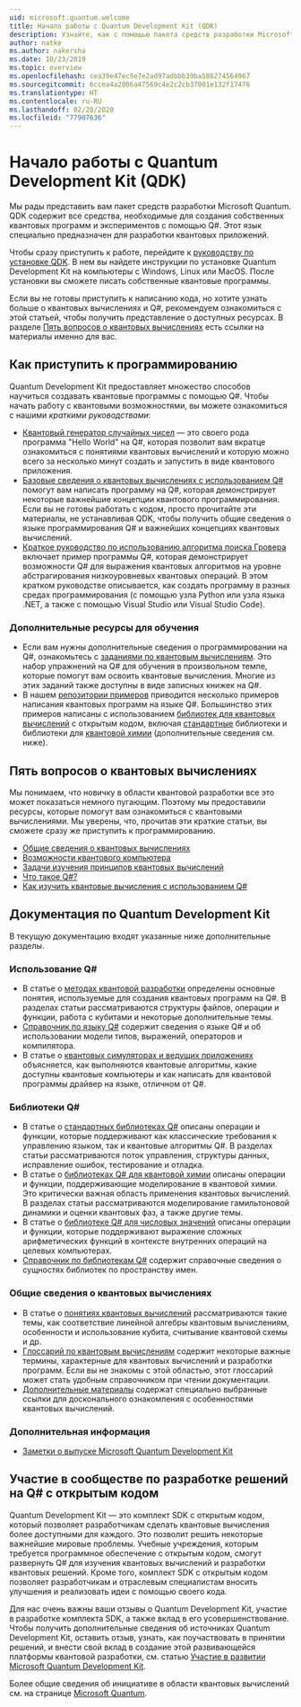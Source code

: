 ```yaml
---
uid: microsoft.quantum.welcome
title: Начало работы с Quantum Development Kit (QDK)
description: Узнайте, как с помощью пакета средств разработки Microsoft Quantum (QDK) начать создавать программные квантовые проекты на языке Q#.
author: natke
ms.author: nakersha
ms.date: 10/23/2019
ms.topic: overview
ms.openlocfilehash: cea39e47ec5e7e2ad97adbbb39ba586274564967
ms.sourcegitcommit: 6ccea4a2006a47569c4e2c2cb37001e132f17476
ms.translationtype: HT
ms.contentlocale: ru-RU
ms.lasthandoff: 02/28/2020
ms.locfileid: "77907636"
---
```

# <a name="get-started-with-the-quantum-development-kit-qdk"></a>Начало работы с Quantum Development Kit (QDK)

Мы рады представить вам пакет средств разработки Microsoft Quantum.  
QDK содержит все средства, необходимые для создания собственных квантовых программ и экспериментов с помощью Q#. Этот язык специально предназначен для разработки квантовых приложений. 

Чтобы сразу приступить к работе, перейдите к [руководству по установке QDK](xref:microsoft.quantum.install).
В нем вы найдете инструкции по установке Quantum Development Kit на компьютеры с Windows, Linux или MacOS. После установки вы сможете писать собственные квантовые программы.

Если вы не готовы приступить к написанию кода, но хотите узнать больше о квантовых вычислениях и Q#, рекомендуем ознакомиться с этой статьей, чтобы получить представление о доступных ресурсах. В разделе [Пять вопросов о квантовых вычислениях](#five-questions-about-quantum-computing) есть ссылки на материалы именно для вас.

## <a name="get-started-programming"></a>Как приступить к программированию

Quantum Development Kit предоставляет множество способов научиться создавать квантовые программы с помощью Q#.
Чтобы начать работу с квантовыми возможностями, вы можете ознакомиться с нашими *краткими руководствами*:

* [Квантовый генератор случайных чисел](xref:microsoft.quantum.quickstarts.qrng) — это своего рода программа "Hello World" на Q#, которая позволит вам вкратце ознакомиться с понятиями квантовых вычислений и которую можно всего за несколько минут создать и запустить в виде квантового приложения.
* [Базовые сведения о квантовых вычислениях с использованием Q#](xref:microsoft.quantum.write-program) помогут вам написать программу на Q#, которая демонстрирует некоторые важнейшие концепции квантового программирования. 
    Если вы не готовы работать с кодом, просто прочитайте эти материалы, не устанавливая QDK, чтобы получить общие сведения о языке программирования Q# и важнейших концепциях квантовых вычислений.
* [Краткое руководство по использованию алгоритма поиска Гровера](xref:microsoft.quantum.quickstarts.search) включает пример программы Q#, которая демонстрирует возможности Q# для выражения квантовых алгоритмов на уровне абстрагирования низкоуровневых квантовых операций. 
    В этом кратком руководстве описывается, как создать программу в разных средах программирования (с помощью узла Python или узла языка .NET, а также с помощью Visual Studio или Visual Studio Code).

### <a name="learning-further"></a>Дополнительные ресурсы для обучения
* Если вам нужны дополнительные сведения о программировании на Q#, ознакомьтесь с [заданиями по квантовым вычислениям](https://github.com/Microsoft/QuantumKatas). Это набор упражнений на Q# для обучения в произвольном темпе, которые помогут вам освоить квантовые вычисления.
    Многие из этих заданий также доступны в виде записных книжек на Q#. 
* В нашем [репозитории примеров](https://github.com/Microsoft/Quantum) приводится несколько примеров написания квантовых программ на языке Q#. Большинство этих примеров написаны с использованием [библиотек для квантовых вычислений](https://github.com/Microsoft/QuantumLibraries) с открытым кодом, включая [стандартные](xref:microsoft.quantum.libraries.standard.intro) библиотеки и библиотеки для [квантовой химии](xref:microsoft.quantum.chemistry.concepts.intro) (дополнительные сведения см. ниже).

## <a name="five-questions-about-quantum-computing"></a>Пять вопросов о квантовых вычислениях

Мы понимаем, что новичку в области квантовой разработки все это может показаться немного пугающим. Поэтому мы предоставили ресурсы, которые помогут вам ознакомиться с квантовыми вычислениями. Мы уверены, что, прочитав эти краткие статьи, вы сможете сразу же приступить к программированию.
* [Общие сведения о квантовых вычислениях](xref:microsoft.quantum.overview.what)
* [Возможности квантового компьютера](xref:microsoft.quantum.overview.computers)
* [Задачи изучения принципов квантовых вычислений](xref:microsoft.quantum.overview.why)
* [Что такое Q#?](xref:microsoft.quantum.overview.qsharp)
* [Как изучить квантовые вычисления с использованием Q#](xref:microsoft.quantum.overview.learn)

## <a name="quantum-development-kit-documentation"></a>Документация по Quantum Development Kit

В текущую документацию входят указанные ниже дополнительные разделы.

### <a name="using-q"></a>Использование Q#
* В статье о [методах квантовой разработки](xref:microsoft.quantum.techniques.intro) определены основные понятия, используемые для создания квантовых программ на Q#. В разделах статьи рассматриваются структуры файлов, операции и функции, работа с кубитами и некоторые дополнительные темы.
* [Справочник по языку Q#](xref:microsoft.quantum.language.intro) содержит сведения о языке Q# и об использовании модели типов, выражений, операторов и компилятора.
* В статье о [квантовых симуляторах и ведущих приложениях](xref:microsoft.quantum.machines) объясняется, как выполняются квантовые алгоритмы, какие доступны квантовые компьютеры и как написать для квантовой программы драйвер на языке, отличном от Q#.

### <a name="q-libraries"></a>Библиотеки Q#
* В статье о [стандартных библиотеках Q#](xref:microsoft.quantum.libraries.standard.intro) описаны операции и функции, которые поддерживают как классические требования к управлению языком, так и квантовые алгоритмы Q#. 
    В разделах статьи рассматриваются поток управления, структуры данных, исправление ошибок, тестирование и отладка. 
* В статье о [библиотеках Q# для квантовой химии](xref:microsoft.quantum.chemistry.concepts.intro) описаны операции и функции, поддерживающие моделирование в квантовой химии. Это критически важная область применения квантовых вычислений. В разделах статьи рассматриваются моделирование гамильтоновой динамики и оценки квантовых фаз, а также другие темы.
* В статье о [библиотеке Q# для числовых значений](xref:microsoft.quantum.numerics.intro) описаны операции и функции, которые поддерживают выражение сложных арифметических функций в контексте внутренних операций на целевых компьютерах.
* [Справочник по библиотекам Q#](xref:microsoft.quantum.standardlibsintro) содержит справочные сведения о сущностях библиотек по пространству имен.

### <a name="general-quantum-computing"></a>Общие сведения о квантовых вычислениях
* В статье о [понятиях квантовых вычислений](xref:microsoft.quantum.concepts.intro) рассматриваются такие темы, как соответствие линейной алгебры квантовым вычислениям, особенности и использование кубита, считывание квантовой схемы и др.
* [Глоссарий по квантовым вычислениям](xref:microsoft.quantum.glossary) содержит некоторые важные термины, характерные для квантовых вычислений и разработки программ. 
    Если вы не знакомы с этой областью, этот глоссарий может стать удобным справочником при чтении документации.
* [Дополнительные материалы](xref:microsoft.quantum.more-information) содержат специально выбранные ссылки для досконального ознакомления с особенностями квантовых вычислений.

### <a name="additional-info"></a>Дополнительная информация
* [Заметки о выпуске Microsoft Quantum Development Kit](xref:microsoft.quantum.relnotes)


## <a name="be-a-part-of-the-q-open-source-community"></a>Участие в сообществе по разработке решений на Q# с открытым кодом
Quantum Development Kit — это комплект SDK с открытым кодом, который позволяет разработчикам сделать квантовые вычисления более доступными для каждого. Это позволит решить некоторые важнейшие мировые проблемы.  Учебные учреждения, которым требуется программное обеспечение с открытым кодом, смогут развернуть Q# для изучения квантовых вычислений и разработки квантовых решений. Кроме того, комплект SDK с открытым кодом позволяет разработчикам и отраслевым специалистам вносить улучшения и реализовать идеи с помощью своего кода.

Для нас очень важны ваши отзывы о Quantum Development Kit, участие в разработке комплекта SDK, а также вклад в его усовершенствование.  Чтобы получить дополнительные сведения об источниках Quantum Development Kit, оставить отзыв, узнать, как поучаствовать в принятии решений, и внести свой вклад в создание этой развивающейся платформы квантовой разработки, см. статью [Участие в развитии Microsoft Quantum Development Kit](xref:microsoft.quantum.contributing).

Более общие сведения об инициативе в области квантовых вычислений см. на странице [Microsoft Quantum](https://www.microsoft.com/en-us/quantum/).

